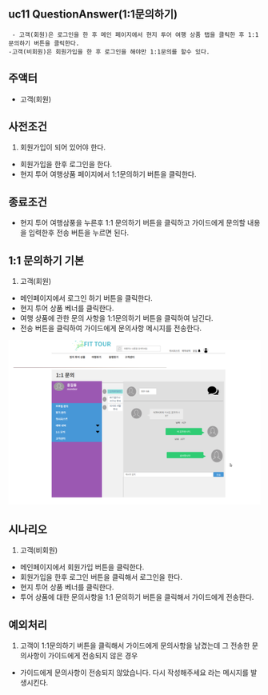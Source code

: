 ## uc11 QuestionAnswer(1:1문의하기)
     - 고객(회원)은 로그인을 한 후 메인 페이지에서 현지 투어 여행 상품 탭을 클릭한 후 1:1 문의하기 버튼을 클릭한다.
    -고객(비회원)은 회원가입을 한 후 로그인을 해야만 1:1문의를 할수 있다.



## 주액터
- 고객(회원)


## 사전조건
1. 회원가입이 되어 있어야 한다.
- 회원가입을 한후 로그인을 한다.
- 현지 투어 여행상품 페이지에서 1:1문의하기 버튼을 클릭한다.


## 종료조건
- 현지 투어 여행삼풍을 누른후 1:1 문의하기 버튼을 클릭하고 가이드에게 문의할 내용을 입력한후 전송 버튼을 누르면 된다.

## 1:1 문의하기 기본
1. 고객(회원)
- 메인페이지에서 로그인 하기 버튼을 클릭한다.
- 현지 투어 상품 베너를 클릭한다.
- 여행 상품에 관한 문의 사항을 1:1문의하기 버튼을 클릭하여 남긴다.
- 전송 버튼을 클릭하여 가이드에게 문의사항 메시지를 전송한다.
<img src="./images/question&answer.png" width="600" hegith="700">


## 시나리오
1. 고객(비회원)
- 메인페이지에서 회원가입 버튼을 클릭한다.
- 회원가입을 한후 로그인 버튼을 클릭해서 로그인을 한다.
- 현지 투어 상품 베너를 클릭한다.
- 투어 상품에 대한 문의사항을 1:1 문의하기 버튼을 클릭해서 가이드에게 전송한다.




## 예외처리
1. 고객이 1:1문의하기 버튼을 클릭해서 가이드에게 문의사항을 남겼는데 그 전송한 문의사항이 가이드에게 전송되지 않은 경우
- 가이드에게 문의사항이 전송되지 않았습니다. 다시 작성해주세요 라는 메시지를 발생시킨다.
